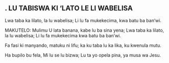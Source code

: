 ## . LU TABISWA KI ‘LATO LE LI WABELISA

Lwa taba ka lilato, la lu wabelisa;
Li lu fa mukekecima, kwa batu ba ban’wi.

MAKUTELO:
Mulimu U lata banana, kabe lu ba sina yena;
Lwa taba ka lilato, la lu wabelisa;
Li lu fa mukekecima kwa batu ba ban’wi.


Fa fasi ki manyando, matuku ni lifu;
ka ku taba lu ka lika, ku kwenula mutu.


Ha bupilo bu fela, Mi lu se lu bizwa;
Lu ta yo opela pina, ya musa wa Jesu.


